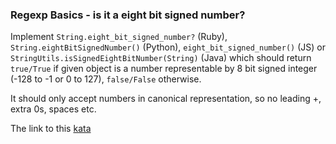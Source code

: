 ### Regexp Basics - is it a eight bit signed number?

Implement `String.eight_bit_signed_number?` (Ruby), `String.eightBitSignedNumber()` (Python), `eight_bit_signed_number()` (JS) or `StringUtils.isSignedEightBitNumber(String)` (Java) which should return `true/True` if given object is a number representable by 8 bit signed integer (-128 to -1 or 0 to 127), `false/False` otherwise.  

It should only accept numbers in canonical representation, so no leading +, extra 0s, spaces etc.  

The link to this [kata](https://www.codewars.com/kata/regexp-basics-is-it-a-eight-bit-signed-number/java)
